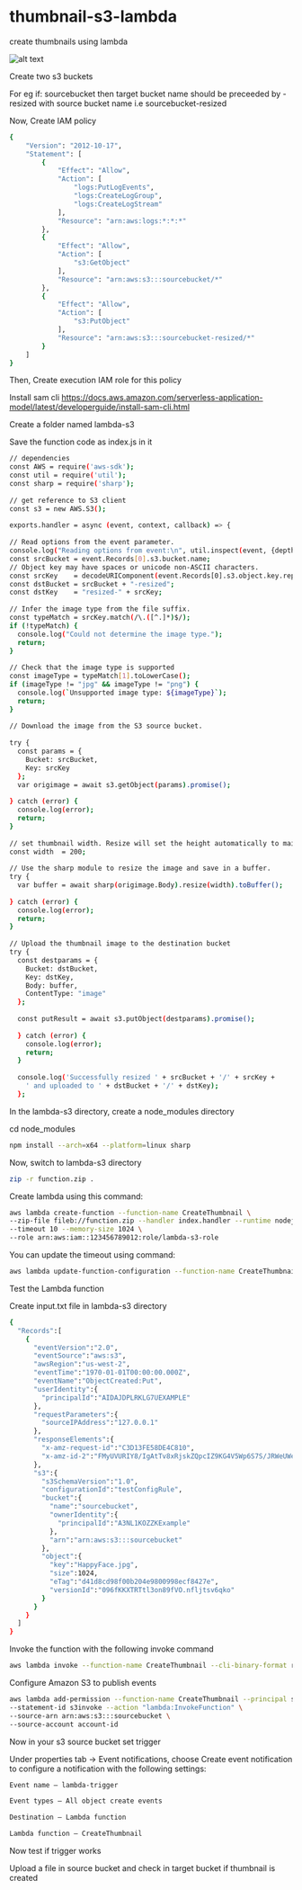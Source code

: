 # thumbnail-s3-lambda
create thumbnails using lambda

![alt text](https://github.com/SeeYouOnCloud/thumbnail-s3-lambda/blob/main/CreateThumbnails.png?raw=true)

Create two s3 buckets 

For eg if: sourcebucket
then target bucket name should be preceeded by -resized with source bucket name
i.e sourcebucket-resized

Now, Create IAM policy
```bash
{
    "Version": "2012-10-17",
    "Statement": [
        {
            "Effect": "Allow",
            "Action": [
                "logs:PutLogEvents",
                "logs:CreateLogGroup",
                "logs:CreateLogStream"
            ],
            "Resource": "arn:aws:logs:*:*:*"
        },
        {
            "Effect": "Allow",
            "Action": [
                "s3:GetObject"
            ],
            "Resource": "arn:aws:s3:::sourcebucket/*"
        },
        {
            "Effect": "Allow",
            "Action": [
                "s3:PutObject"
            ],
            "Resource": "arn:aws:s3:::sourcebucket-resized/*"
        }
    ]
}
```

Then, Create execution IAM role for this policy

Install sam cli 
https://docs.aws.amazon.com/serverless-application-model/latest/developerguide/install-sam-cli.html

Create a folder named lambda-s3

Save the function code as index.js in it
```bash
// dependencies
const AWS = require('aws-sdk');
const util = require('util');
const sharp = require('sharp');
                
// get reference to S3 client
const s3 = new AWS.S3();
                
exports.handler = async (event, context, callback) => {
                
// Read options from the event parameter.
console.log("Reading options from event:\n", util.inspect(event, {depth: 5}));
const srcBucket = event.Records[0].s3.bucket.name;
// Object key may have spaces or unicode non-ASCII characters.
const srcKey    = decodeURIComponent(event.Records[0].s3.object.key.replace(/\+/g, " "));
const dstBucket = srcBucket + "-resized";
const dstKey    = "resized-" + srcKey;
                
// Infer the image type from the file suffix.
const typeMatch = srcKey.match(/\.([^.]*)$/);
if (!typeMatch) {
  console.log("Could not determine the image type.");
  return;
}
                
// Check that the image type is supported
const imageType = typeMatch[1].toLowerCase();
if (imageType != "jpg" && imageType != "png") {
  console.log(`Unsupported image type: ${imageType}`);
  return;
}
                
// Download the image from the S3 source bucket.
                
try {
  const params = {
    Bucket: srcBucket,
    Key: srcKey
  };
  var origimage = await s3.getObject(params).promise();
                
} catch (error) {
  console.log(error);
  return;
}
                
// set thumbnail width. Resize will set the height automatically to maintain aspect ratio.
const width  = 200;
                
// Use the sharp module to resize the image and save in a buffer.
try {
  var buffer = await sharp(origimage.Body).resize(width).toBuffer();
                
} catch (error) {
  console.log(error);
  return;
}
                
// Upload the thumbnail image to the destination bucket
try {
  const destparams = {
    Bucket: dstBucket,
    Key: dstKey,
    Body: buffer,
    ContentType: "image"
  };
                
  const putResult = await s3.putObject(destparams).promise();
                
  } catch (error) {
    console.log(error);
    return;
  }
                
  console.log('Successfully resized ' + srcBucket + '/' + srcKey +
    ' and uploaded to ' + dstBucket + '/' + dstKey);
  };
```

In the lambda-s3 directory, create a node_modules directory

cd node_modules
```bash
npm install --arch=x64 --platform=linux sharp
```

Now, switch to lambda-s3 directory
```bash
zip -r function.zip .
```

Create lambda using this command:
```bash
aws lambda create-function --function-name CreateThumbnail \
--zip-file fileb://function.zip --handler index.handler --runtime nodejs16.x \
--timeout 10 --memory-size 1024 \
--role arn:aws:iam::123456789012:role/lambda-s3-role
```

You can update the timeout using command:
```bash
aws lambda update-function-configuration --function-name CreateThumbnail --timeout 30
```

Test the Lambda function

Create input.txt file in lambda-s3 directory
```bash
{
  "Records":[
    {
      "eventVersion":"2.0",
      "eventSource":"aws:s3",
      "awsRegion":"us-west-2",
      "eventTime":"1970-01-01T00:00:00.000Z",
      "eventName":"ObjectCreated:Put",
      "userIdentity":{
        "principalId":"AIDAJDPLRKLG7UEXAMPLE"
      },
      "requestParameters":{
        "sourceIPAddress":"127.0.0.1"
      },
      "responseElements":{
        "x-amz-request-id":"C3D13FE58DE4C810",
        "x-amz-id-2":"FMyUVURIY8/IgAtTv8xRjskZQpcIZ9KG4V5Wp6S7S/JRWeUWerMUE5JgHvANOjpD"
      },
      "s3":{
        "s3SchemaVersion":"1.0",
        "configurationId":"testConfigRule",
        "bucket":{
          "name":"sourcebucket",
          "ownerIdentity":{
            "principalId":"A3NL1KOZZKExample"
          },
          "arn":"arn:aws:s3:::sourcebucket"
        },
        "object":{
          "key":"HappyFace.jpg",
          "size":1024,
          "eTag":"d41d8cd98f00b204e9800998ecf8427e",
          "versionId":"096fKKXTRTtl3on89fVO.nfljtsv6qko"
        }
      }
    }
  ]
}
```

Invoke the function with the following invoke command
```bash
aws lambda invoke --function-name CreateThumbnail --cli-binary-format raw-in-base64-out --invocation-type Event --payload file://input.txt output.txt
```

Configure Amazon S3 to publish events
```bash
aws lambda add-permission --function-name CreateThumbnail --principal s3.amazonaws.com \
--statement-id s3invoke --action "lambda:InvokeFunction" \
--source-arn arn:aws:s3:::sourcebucket \
--source-account account-id
```

Now in your s3 source bucket set trigger

Under properties tab -> Event notifications, choose Create event notification to configure a notification with the following settings:
```bash
Event name – lambda-trigger

Event types – All object create events

Destination – Lambda function

Lambda function – CreateThumbnail
```

Now test if trigger works

Upload a file in source bucket and check in target bucket if thumbnail is created
